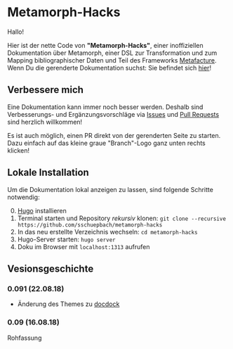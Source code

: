 # Metamorph-Hacks

Hallo!

Hier ist der nette Code von __"Metamorph-Hacks"__, einer
inoffiziellen Dokumentation über
Metamorph, einer DSL zur Transformation und zum Mapping bibliographischer Daten und Teil des Frameworks [Metafacture](https://github.com/metafacture/metafacture-core). Wenn Du die gerenderte Dokumentation suchst: Sie befindet sich [hier](https://sschuepbach.github.io/metamorph-hacks)!

## Verbessere mich

Eine Dokumentation kann immer noch besser werden. Deshalb sind Verbesserungs- und Ergänzungsvorschläge via [Issues](https://github.com/sschuepbach/metamorph-hacks/issues) und [Pull Requests](https://github.com/sschuepbach/metamorph-hacks/pulls) sind herzlich willkommen! 

Es ist auch möglich, einen PR direkt von der gerenderten Seite zu
starten. Dazu einfach auf das kleine graue "Branch"-Logo ganz unten rechts
klicken!

## Lokale Installation

Um die Dokumentation lokal anzeigen zu lassen, sind folgende Schritte notwendig:

0. [Hugo](https://gohugo.io/) installieren
1. Terminal starten und Repository _rekursiv_ klonen: `git clone
   --recursive
   https://github.com/sschuepbach/metamorph-hacks`
2. In das neu erstellte Verzeichnis wechseln: `cd metamorph-hacks`
3. Hugo-Server starten: `hugo server`
4. Doku im Browser mit `localhost:1313` aufrufen

## Vesionsgeschichte

### 0.091 (22.08.18)

* Änderung des Themes zu [docdock](https://github.com/vjeantet/hugo-theme-docdock)

### 0.09 (16.08.18)

Rohfassung
